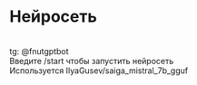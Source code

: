 # Нейросеть
<br>
tg: @fnutgptbot
<br>
Введите /start чтобы запустить нейросеть
<br>
Используется IlyaGusev/saiga_mistral_7b_gguf